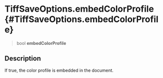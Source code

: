 TiffSaveOptions.embedColorProfile {#TiffSaveOptions.embedColorProfile}
=================================

> bool **embedColorProfile**

Description
-----------

If true, the color profile is embedded in the document.
